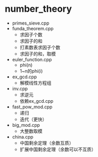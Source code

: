 # number_theory

+ primes_sieve.cpp
+ funda_theorem.cpp
  + 求因子个数
  + 求因子的和
  + 打素数表求因子个数
  + 求因子的和，取模
+ euler_function.cpp
  + phi(n)
  + 1~n的phi(i)
+ ex_gcd.cpp
  + 解模线性方程组
+ inv.cpp
  + 求逆元
  + 依赖ex_gcd.cpp
+ fast_pow_mod.cpp
  + 递归
  + 迭代（更快）
+ big_mod.cpp
  + 大整数取模
+ china.cpp
  + 中国剩余定理（余数互质）
  + 扩展中国剩余定理（余数可以不互质）